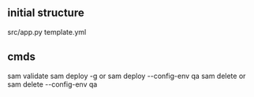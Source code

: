 ## initial structure
src/app.py
template.yml

## cmds
sam validate
sam deploy -g
or
sam deploy --config-env qa
sam delete
or
sam delete --config-env qa

